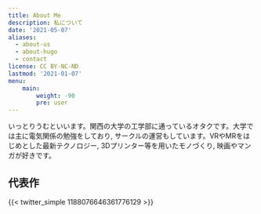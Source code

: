 ```yaml
---
title: About Me
description: 私について
date: '2021-05-07'
aliases:
  - about-us
  - about-hugo
  - contact
license: CC BY-NC-ND
lastmod: '2021-01-07'
menu:
    main: 
        weight: -90
        pre: user
---
```


いっとりうむといいます。関西の大学の工学部に通っているオタクです。大学では主に電気関係の勉強をしており, サークルの運営もしています。VRやMRをはじめとした最新テクノロジー, 3Dプリンター等を用いたモノづくり, 映画やマンガが好きです。  

## 代表作
{{< twitter_simple 1188076646361776129 >}}
